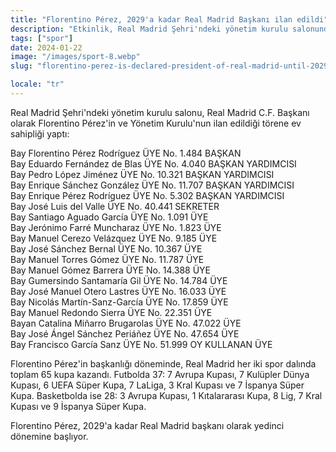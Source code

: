 ```yaml
---
title: "Florentino Pérez, 2029'a kadar Real Madrid Başkanı ilan edildi"
description: "Etkinlik, Real Madrid Şehri'ndeki yönetim kurulu salonunda gerçekleşti."
tags: ["spor"]
date: 2024-01-22
image: "/images/sport-8.webp"
slug: "florentino-perez-is-declared-president-of-real-madrid-until-2029"

locale: "tr"
---
```


Real Madrid Şehri'ndeki yönetim kurulu salonu, Real Madrid C.F. Başkanı olarak Florentino Pérez'in ve Yönetim Kurulu'nun ilan edildiği törene ev sahipliği yaptı:

Bay Florentino Pérez Rodríguez ÜYE No. 1.484 BAŞKAN  
Bay Eduardo Fernández de Blas ÜYE No. 4.040 BAŞKAN YARDIMCISI  
Bay Pedro López Jiménez ÜYE No. 10.321 BAŞKAN YARDIMCISI  
Bay Enrique Sánchez González ÜYE No. 11.707 BAŞKAN YARDIMCISI  
Bay Enrique Pérez Rodríguez ÜYE No. 5.302 BAŞKAN YARDIMCISI  
Bay José Luis del Valle ÜYE No. 40.441 SEKRETER  
Bay Santiago Aguado García ÜYE No. 1.091 ÜYE  
Bay Jerónimo Farré Muncharaz ÜYE No. 1.823 ÜYE  
Bay Manuel Cerezo Velázquez ÜYE No. 9.185 ÜYE  
Bay José Sánchez Bernal ÜYE No. 10.367 ÜYE  
Bay Manuel Torres Gómez ÜYE No. 11.787 ÜYE  
Bay Manuel Gómez Barrera ÜYE No. 14.388 ÜYE  
Bay Gumersindo Santamaría Gil ÜYE No. 14.784 ÜYE  
Bay José Manuel Otero Lastres ÜYE No. 16.033 ÜYE  
Bay Nicolás Martín-Sanz-García ÜYE No. 17.859 ÜYE  
Bay Manuel Redondo Sierra ÜYE No. 22.351 ÜYE  
Bayan Catalina Miñarro Brugarolas ÜYE No. 47.022 ÜYE  
Bay José Ángel Sánchez Periáñez ÜYE No. 47.654 ÜYE  
Bay Francisco García Sanz ÜYE No. 51.999 OY KULLANAN ÜYE

Florentino Pérez'in başkanlığı döneminde, Real Madrid her iki spor dalında toplam 65 kupa kazandı. Futbolda 37: 7 Avrupa Kupası, 7 Kulüpler Dünya Kupası, 6 UEFA Süper Kupa, 7 LaLiga, 3 Kral Kupası ve 7 İspanya Süper Kupa. Basketbolda ise 28: 3 Avrupa Kupası, 1 Kıtalararası Kupa, 8 Lig, 7 Kral Kupası ve 9 İspanya Süper Kupa.

Florentino Pérez, 2029'a kadar Real Madrid başkanı olarak yedinci dönemine başlıyor.
